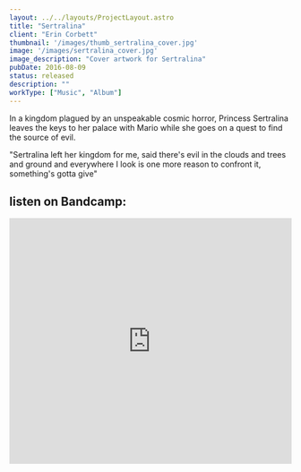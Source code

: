 ```yaml
---
layout: ../../layouts/ProjectLayout.astro
title: "Sertralina"
client: "Erin Corbett"
thumbnail: '/images/thumb_sertralina_cover.jpg'
image: '/images/sertralina_cover.jpg'
image_description: "Cover artwork for Sertralina"
pubDate: 2016-08-09
status: released
description: ""
workType: ["Music", "Album"]
---
```


In a kingdom plagued by an unspeakable cosmic horror, Princess Sertralina leaves the keys to her palace with Mario while she goes on a quest to find the source of evil.

"Sertralina left her kingdom for me, said there's evil in the clouds and trees and ground and everywhere I look is one more reason to confront it, something's gotta give"

## listen on Bandcamp:

<iframe style="border: 0; width: 100%; height: 439px;" src="https://bandcamp.com/EmbeddedPlayer/album=514841679/size=large/bgcol=333333/linkcol=e99708/artwork=none/transparent=true/" seamless><a href="https://erincorbett.bandcamp.com/album/sertralina">Sertralina by Erin Corbett</a></iframe>